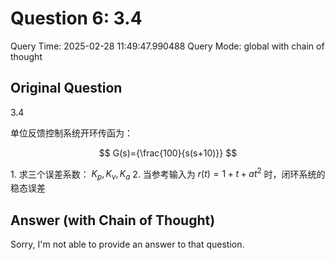 # Question 6: 3.4

Query Time: 2025-02-28 11:49:47.990488
Query Mode: global with chain of thought

## Original Question
3.4  

单位反馈控制系统开环传函为：  

$$
G(s)={\frac{100}{s(s+10)}}
$$  

$1.$ 求三个误差系数： $K_{p},K_{v},K_{a}$ 2. 当参考输入为 $\textstyle r(t)=1+t+a t^{2}$ 时，闭环系统的稳态误差

## Answer (with Chain of Thought)
Sorry, I'm not able to provide an answer to that question.